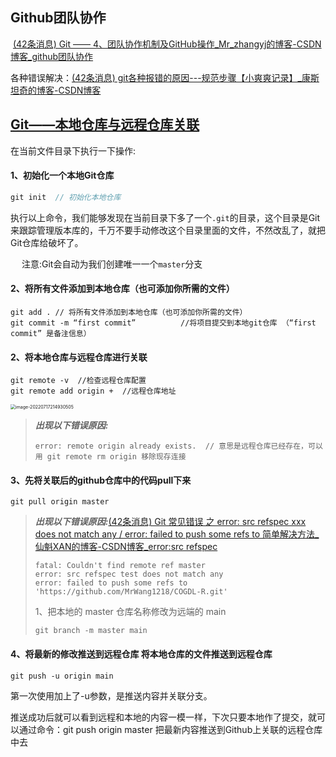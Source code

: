 ## Github团队协作

​		[(42条消息) Git —— 4、团队协作机制及GitHub操作_Mr_zhangyj的博客-CSDN博客_github团队协作](https://blog.csdn.net/Mr_zhangyj/article/details/123752142)

各种错误解决：[(42条消息) git各种报错的原因---规范步骤【小爽爽记录】_康斯坦奇的博客-CSDN博客](https://blog.csdn.net/qq_40245974/article/details/124646537)

## [Git——本地仓库与远程仓库关联](https://www.cnblogs.com/dreamstartplace/p/15831037.html)

在当前文件目录下执行一下操作:

#### **1、初始化一个本地Git仓库**

```java
git init  // 初始化本地仓库
```

 执行以上命令，我们能够发现在当前目录下多了一个`.git`的目录，这个目录是Git来跟踪管理版本库的，千万不要手动修改这个目录里面的文件，不然改乱了，就把Git仓库给破坏了。

　 注意:Git会自动为我们创建唯一一个`master`分支

#### 2、将所有文件添加到本地仓库（也可添加你所需的文件）

```
git add . // 将所有文件添加到本地仓库（也可添加你所需的文件）
git commit -m “first commit”          //将项目提交到本地git仓库 （“first commit” 是备注信息）
```

#### 2、将本地仓库与远程仓库进行关联

```
git remote -v  //检查远程仓库配置
git remote add origin +  //远程仓库地址
```

<img src="C:\Users\Admin\AppData\Roaming\Typora\typora-user-images\image-20220717214930505.png" alt="image-20220717214930505" style="zoom: 50%;" />

> ***出现以下错误原因:***
>
> ```
> error: remote origin already exists.  // 意思是远程仓库已经存在，可以用 git remote rm origin 移除现存连接
> ```
>
> 

#### 3、先将关联后的github仓库中的代码pull下来

```
git pull origin master
```

> ***出现以下错误原因:***[(42条消息) Git 常见错误 之 error: src refspec xxx does not match any / error: failed to push some refs to 简单解决方法_仙魁XAN的博客-CSDN博客_error:src refspec](https://blog.csdn.net/u014361280/article/details/109703556)
>
> ```
> fatal: Couldn't find remote ref master
> error: src refspec test does not match any
> error: failed to push some refs to 'https://github.com/MrWang1218/COGDL-R.git'
> ```
>
> 1、把本地的 master 仓库名称修改为远端的 main
>
> ```
> git branch -m master main
> ```
>
> 

#### 4、将最新的修改推送到远程仓库 将本地仓库的文件推送到远程仓库

```
git push -u origin main
```

 第一次使用加上了-u参数，是推送内容并关联分支。

推送成功后就可以看到远程和本地的内容一模一样，下次只要本地作了提交，就可以通过命令：git push origin master   把最新内容推送到Github上关联的远程仓库中去